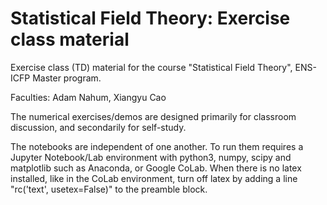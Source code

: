 # Statistical Field Theory: Exercise class material

Exercise class (TD) material for the course "Statistical Field Theory", ENS-ICFP Master program. 

Faculties: Adam Nahum, Xiangyu Cao

The numerical exercises/demos are designed primarily for classroom discussion, and secondarily for self-study. 

The notebooks are independent of one another. To run them requires a Jupyter Notebook/Lab environment with python3, numpy, scipy and matplotlib such as Anaconda, or Google CoLab. When there is no latex installed, like in the CoLab environment, turn off latex by adding a line "rc('text', usetex=False)" to the preamble block.
